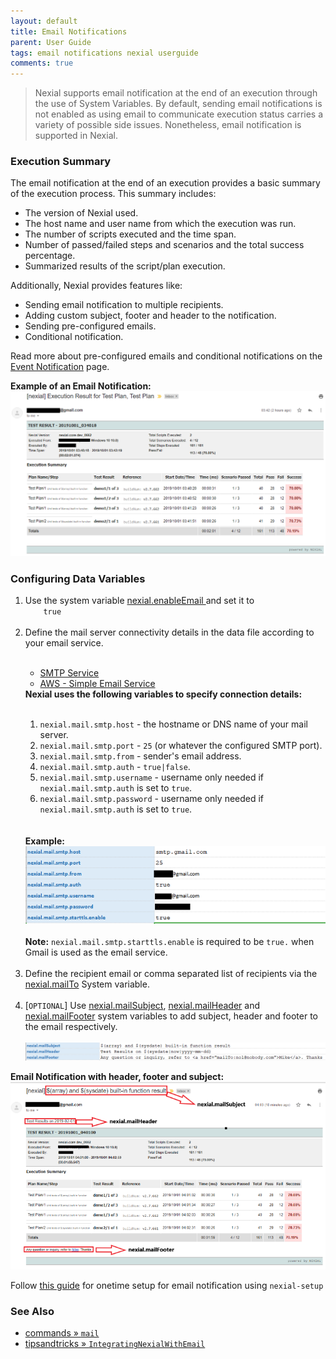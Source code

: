```yaml
---
layout: default
title: Email Notifications
parent: User Guide
tags: email notifications nexial userguide
comments: true
---
```


> Nexial supports email notification at the end of an execution through the use of System Variables. By default, sending
> email notifications is not enabled as using email to communicate execution status carries a variety of possible side 
> issues. Nonetheless, email notification is supported in Nexial. 


### Execution Summary
The email notification at the end of an execution provides a basic summary of the execution process. This summary 
includes:
- The version of Nexial used.
- The host name and user name from which the execution was run.
- The number of scripts executed and the time span.
- Number of passed/failed steps and scenarios and the total success percentage.
- Summarized results of the script/plan execution.

Additionally, Nexial provides features like:
- Sending email notification to multiple recipients.
- Adding custom subject, footer and header to the notification.
- Sending pre-configured emails.
- Conditional notification.

Read more about pre-configured emails and conditional notifications on the [Event Notification](EventNotification) page.

**Example of an Email Notification:**<br/>
![Email Notification](image/EmailNotifications_01.png)<br/>


### Configuring Data Variables
<ol>
    <li>Use the system variable <a href="../systemvars/#nexial.enableEmail">nexial.enableEmail </a>and set it to <code>
    true</code></li><br/>
    <li>
    Define the mail server connectivity details in the data file according to your email service.<br/>
    <br/>
        <div class="tabs">
            <ul class="tab-links tabs-collapsed">
                <li class="active"><a href="#tab3">SMTP Service</a></li>
                <li><a href="#tab4">AWS - Simple Email Service</a></li>
            </ul>
            <div class="tab-content">
                <div id="tab3" class="tab active">
                <b>Nexial uses the following variables to specify connection details:</b><br/>
                <br/>
                <ol>
                    <li><code>nexial.mail.smtp.host</code> - the hostname or DNS name of your mail server.</li>
                    <li><code>nexial.mail.smtp.port</code> - <code>25</code> (or whatever the configured SMTP port).</li>
                    <li><code>nexial.mail.smtp.from</code> - sender's email address.</li>
                    <li><code>nexial.mail.smtp.auth</code> - <code>true|false</code>.</li>
                    <li><code>nexial.mail.smtp.username</code> - username only needed if <code>nexial.mail.smtp.auth</code> 
                    is set to <code>true</code>.</li>
                    <li><code>nexial.mail.smtp.password</code> - username only needed if <code>nexial.mail.smtp.auth</code> 
                    is set to <code>true</code>.</li>                                                                         
                </ol><br/>
                <br/>
                <b>Example:</b><br/>
                <img src="image/EmailNotifications_02.png" /><br/>
                <br/>
                <b>Note:</b> <code>nexial.mail.smtp.starttls.enable</code> is required to be <code>true.</code> when
                Gmail is used as the email service.            
                </div>
                <div id="tab4" class="tab" style= "display:none;">
                <p>SES, or Simple Email Service, is a cloud service provided by Amazon AWS. One can utilize such service 
                to send, receive and manage email activities in the cloud. Currently Nexial supports the use of SES for
                sending email to one or more recipients.</p><br/>
                Nexial uses the following variables to specify AWS connection details:<br/>
                <br/>
                <ol>
                <li><code>nexial-mailer.aws.accessKey</code> - The access key valid for the target AWS service.</li>
                <li><code>nexial-mailer.aws.from</code> - the FROM email address.</li>
                <li><code>nexial-mailer.aws.region</code> - The target region to connect to.</li>
                <li><code>nexial-mailer.aws.secretKey</code> - The secret key valid for the target AWS service.</li>
                </ol><br/>                
                <br/>
                <b>Example:</b><br/>
                <img src="image/EmailNotifications_03.png" />
                </div>
            </div>
        </div>
       </li><br/>
    <li>Define the recipient email or comma separated list of recipients via the <a href="../systemvars/#nexial.mailTo"> 
    nexial.mailTo</a> System variable.</li><br/>
    <li>[<code>OPTIONAL</code>] Use <a href="../systemvars/#nexial.mailSubject"> nexial.mailSubject</a>, <a href="../systemvars/#nexial.mailHeader"> nexial.mailHeader</a> 
    and <a href="../systemvars/#nexial.mailFooter"> nexial.mailFooter</a>
    system variables to add subject, header and footer to the email respectively.
    </li><br/>
    <img src="image/EmailNotifications_04.png" /><br/>
</ol>


**Email Notification with header, footer and subject:**<br/>
![Email Notification](image/EmailNotifications_05.png)<br/>


Follow [this guide](../userguide/ServiceIntegration#email-notification-setup-example) for onetime setup for email notification using `nexial-setup`  

### See Also<br/>
- [commands &raquo; `mail`](../commands/mail)
- [tipsandtricks &raquo; `IntegratingNexialWithEmail`](../tipsandtricks/IntegratingNexialWithEmail)
